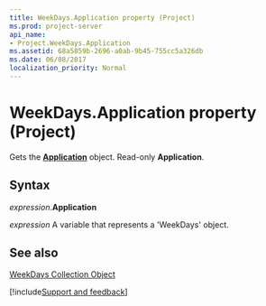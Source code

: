 ```yaml
---
title: WeekDays.Application property (Project)
ms.prod: project-server
api_name:
- Project.WeekDays.Application
ms.assetid: 68a5859b-2696-a0ab-9b45-755cc5a326db
ms.date: 06/08/2017
localization_priority: Normal
---
```



# WeekDays.Application property (Project)

Gets the  **[Application](Project.Application.md)** object. Read-only **Application**.


## Syntax

_expression_.**Application**

_expression_ A variable that represents a 'WeekDays' object.


## See also


[WeekDays Collection Object](Project.weekdays.md)

[!include[Support and feedback](~/includes/feedback-boilerplate.md)]